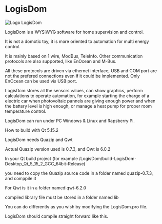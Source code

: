 # LogisDom
![Logo LogisDom](https://user-images.githubusercontent.com/93469884/198893669-c48d0f25-6a75-4c48-a8e3-13cca6277102.png)


LogisDom is a WYSIWYG software for home supervision and control.

It is not a domotic toy, it is more oriented to automation for multi energy control.

It is mainly based on 1 wire, ModBus, TeleInfo. Other communication protocols are also supported, like EnOcean and M-Bus.

All these protocols are driven via ethernet interface, USB and COM port are not the prefered connections even if it could be implemented. Only EnOcean can be used via USB port.

LogisDom stores all the sensors values, can show graphics, perform calculations to operate automation, for example starting the charge of a electric car when photovoltaic pannels are giving enough power and when the battery level is high enough, or manage a heat pump for proper room temperature control.

LogisDom can run under PC Windows & Linux and Rapsberry Pi.


How to build with Qt 5.15.2

LogisDom needs Quazip and Qwt

Actual Quazip version used is 0.7.3, and Qwt is 6.0.2

In your Qt build project (for example /LogisDom/build-LogisDom-Desktop_Qt_5_15_2_GCC_64bit-Release)

you need to copy the Quazip source code in a folder named quazip-0.7.3, and comppile it

For Qwt is it in a folder named qwt-6.2.0

compiled library file must be stored in a folder named lib

You can do differently as you wish by modifying the LogisDom.pro file.

LogisDom should compile straight forward like this.
